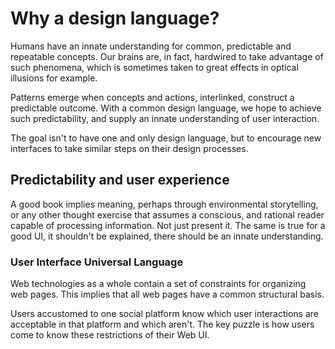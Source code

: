 # Why a design language?
Humans have an innate understanding for common, predictable and repeatable concepts. Our brains are, in fact, hardwired 
to take advantage of such phenomena, which is sometimes taken to great effects in optical illusions for example.

Patterns emerge when concepts and actions, interlinked, construct a predictable outcome. With a common design language, 
we hope to achieve such predictability, and supply an innate understanding of user interaction.

The goal isn't to have one and only design language, but to encourage new interfaces to take similar steps on their 
design processes.

## Predictability and user experience
A good book implies meaning, perhaps through environmental storytelling, or any other thought exercise that assumes
a conscious, and rational reader capable of processing information. Not just present it.
The same is true for a good UI, it shouldn't be explained, there should be an innate understanding.

### User Interface Universal Language
Web technologies as a whole contain a set of constraints for organizing web pages. This implies that all web pages have
a common structural basis.

Users accustomed to one social platform know which user interactions are acceptable in that platform and which aren't. 
The key puzzle is how users come to know these restrictions of their Web UI.
